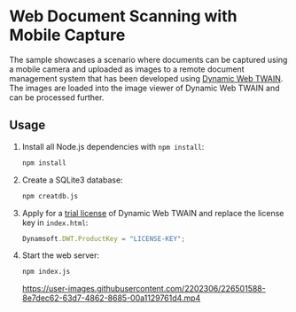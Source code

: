 # Web Document Scanning with Mobile Capture
The sample showcases a scenario where documents can be captured using a mobile camera and uploaded as images to a remote document management system that has been developed using [Dynamic Web TWAIN](https://www.dynamsoft.com/web-twain/overview/). The images are loaded into the image viewer of Dynamic Web TWAIN and can be processed further.

## Usage
1. Install all Node.js dependencies with `npm install`:
    ```bash
    npm install
    ```
2. Create a SQLite3 database:
    ```bash
    npm creatdb.js
    ```
3. Apply for a [trial license](https://www.dynamsoft.com/customer/license/trialLicense?product=dwt) of Dynamic Web TWAIN and replace the license key in `index.html`:
    ```js
    Dynamsoft.DWT.ProductKey = "LICENSE-KEY";
    ```

4. Start the web server:
    ```bash
    npm index.js
    ```

    https://user-images.githubusercontent.com/2202306/226501588-8e7dec62-63d7-4862-8685-00a1129761d4.mp4